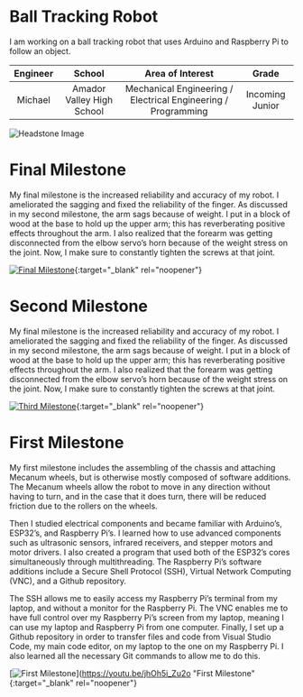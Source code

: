 ﻿# Ball Tracking Robot
I am working on a ball tracking robot that uses Arduino and Raspberry Pi to follow an object.

| **Engineer** | **School** | **Area of Interest** | **Grade** |
|:--:|:--:|:--:|:--:|
| Michael | Amador Valley High School | Mechanical Engineering / Electrical Engineering / Programming | Incoming Junior

![Headstone Image](https://bluestampengineering.com/wp-content/uploads/2016/05/improve.jpg)
  
# Final Milestone
My final milestone is the increased reliability and accuracy of my robot. I ameliorated the sagging and fixed the reliability of the finger. As discussed in my second milestone, the arm sags because of weight. I put in a block of wood at the base to hold up the upper arm; this has reverberating positive effects throughout the arm. I also realized that the forearm was getting disconnected from the elbow servo’s horn because of the weight stress on the joint. Now, I make sure to constantly tighten the screws at that joint. 

[![Final Milestone](https://res.cloudinary.com/marcomontalbano/image/upload/v1612573869/video_to_markdown/images/youtube--F7M7imOVGug-c05b58ac6eb4c4700831b2b3070cd403.jpg )](https://www.youtube.com/watch?v=F7M7imOVGug&feature=emb_logo "Final Milestone"){:target="_blank" rel="noopener"}

# Second Milestone
My final milestone is the increased reliability and accuracy of my robot. I ameliorated the sagging and fixed the reliability of the finger. As discussed in my second milestone, the arm sags because of weight. I put in a block of wood at the base to hold up the upper arm; this has reverberating positive effects throughout the arm. I also realized that the forearm was getting disconnected from the elbow servo’s horn because of the weight stress on the joint. Now, I make sure to constantly tighten the screws at that joint.

[![Third Milestone](https://res.cloudinary.com/marcomontalbano/image/upload/v1612574014/video_to_markdown/images/youtube--y3VAmNlER5Y-c05b58ac6eb4c4700831b2b3070cd403.jpg)](https://www.youtube.com/watch?v=y3VAmNlER5Y&feature=emb_logo "Second Milestone"){:target="_blank" rel="noopener"}
# First Milestone

My first milestone includes the assembling of the chassis and attaching Mecanum wheels, but is otherwise mostly composed of software additions. The Mecanum wheels allow the robot to move in any direction without having to turn, and in the case that it does turn, there will be reduced friction due to the rollers on the wheels.

Then I studied electrical components and became familiar with Arduino’s, ESP32’s, and Raspberry Pi’s. I learned how to use advanced components such as ultrasonic sensors, infrared receivers, and stepper motors and motor drivers. I also created a program that used both of the ESP32’s cores simultaneously through multithreading. The Raspberry Pi’s software additions include a Secure Shell Protocol (SSH), Virtual Network Computing (VNC), and a Github repository.

The SSH allows me to easily access my Raspberry Pi’s terminal from my laptop, and without a monitor for the Raspberry Pi. The VNC enables me to have full control over my Raspberry Pi’s screen from my laptop, meaning I can use my laptop and Raspberry Pi from one computer. Finally, I set up a Github repository in order to transfer files and code from Visual Studio Code, my main code editor, on my laptop to the one on my Raspberry Pi. I also learned all the necessary Git commands to allow me to do this.

[![First Milestone](https://res.cloudinary.com/marcomontalbano/image/upload/v1625243705/video_to_markdown/images/youtube--jhOh5i_Zu2o-c05b58ac6eb4c4700831b2b3070cd403.jpg)](https://youtu.be/jhOh5i_Zu2o "First Milestone"{:target="_blank" rel="noopener"}
